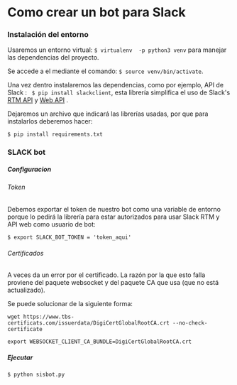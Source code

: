 # Como crear un bot para Slack 

### Instalación del entorno

Usaremos un entorno virtual: `$ virtualenv  -p python3 venv` para manejar las dependencias del proyecto. 

Se accede a el mediante el comando:  `$ source venv/bin/activate`. 

Una vez dentro instalaremos las dependencias, como por ejemplo,  API de Slack : ` $ pip install slackclient`, esta librería simplifica el uso de Slack's [RTM API](https://translate.googleusercontent.com/translate_c?depth=1&hl=es&rurl=translate.google.com&sl=auto&sp=nmt4&tl=es&u=https://api.slack.com/rtm&usg=ALkJrhiU9_258YSiWjN7_VKqmz6hCLiW_Q) y [Web API](https://translate.googleusercontent.com/translate_c?depth=1&hl=es&rurl=translate.google.com&sl=auto&sp=nmt4&tl=es&u=https://api.slack.com/web&usg=ALkJrhgVw0DrryM9v5fdqjYN5WhxcWOtgg) .

Dejaremos un archivo que indicará las librerías usadas, por que para instalarlos deberemos hacer:

 `$ pip install requirements.txt ` 

### SLACK bot 

##### Configuracion

###### Token

Debemos exportar el token de nuestro bot como una variable de entorno porque lo pedirá la librería para estar autorizados para usar  Slack RTM y API web como usuario de bot: 

```shell
$ export SLACK_BOT_TOKEN = 'token_aqui'
```



###### Certificados

A veces da un error por el certificado. La razón por la que esto falla proviene del paquete websocket y del paquete CA que usa (que no está actualizado). 

Se puede solucionar de la siguiente forma:

```shell
wget https://www.tbs-certificats.com/issuerdata/DigiCertGlobalRootCA.crt --no-check-certificate

export WEBSOCKET_CLIENT_CA_BUNDLE=DigiCertGlobalRootCA.crt
```



##### Ejecutar

```shell
$ python sisbot.py
```

